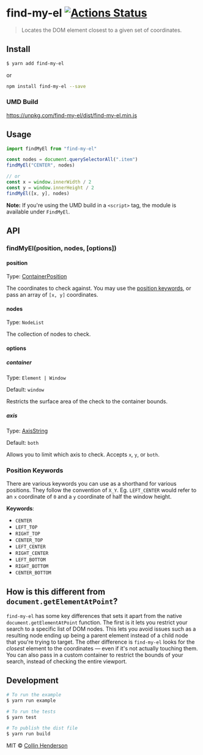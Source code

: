 # find-my-el [![Actions Status](https://github.com/syropian/find-my-el/workflows/test/badge.svg)](https://github.com/syropian/find-my-el/actions)

> Locates the DOM element closest to a given set of coordinates.

## Install

```bash
$ yarn add find-my-el
```

or

```bash
npm install find-my-el --save
```

### UMD Build

https://unpkg.com/find-my-el/dist/find-my-el.min.js

## Usage

```js
import findMyEl from "find-my-el"

const nodes = document.querySelectorAll(".item")
findMyEl("CENTER", nodes)

// or
const x = window.innerWidth / 2
const y = window.innerHeight / 2
findMyEl([x, y], nodes)
```

**Note:** If you're using the UMD build in a `<script>` tag, the module is available under `FindMyEl`.

## API

### findMyEl(position, nodes, [options])

#### position

Type: [ContainerPosition](https://github.com/syropian/find-my-el/blob/js-to-ts/dist/index.d.ts#L3)

The coordinates to check against. You may use the [position keywords](#position-keywords), or pass an array of `[x, y]` coordinates.

#### nodes

Type: `NodeList`

The collection of nodes to check.

#### options

##### container

Type: `Element | Window`

Default: `window`

Restricts the surface area of the check to the container bounds.

##### axis

Type: [AxisString](https://github.com/syropian/find-my-el/blob/js-to-ts/dist/index.d.ts#L2)

Default: `both`

Allows you to limit which axis to check. Accepts `x`, `y`, or `both`.

### Position Keywords

There are various keywords you can use as a shorthand for various positions. They follow the convention of `X_Y`. Eg. `LEFT_CENTER` would refer to an `x` coordinate of `0` and a `y` coordinate of half the window height.

**Keywords**:

- `CENTER`
- `LEFT_TOP`
- `RIGHT_TOP`
- `CENTER_TOP`
- `LEFT_CENTER`
- `RIGHT_CENTER`
- `LEFT_BOTTOM`
- `RIGHT_BOTTOM`
- `CENTER_BOTTOM`

## How is this different from `document.getElementAtPoint`?

`find-my-el` has some key differences that sets it apart from the native `document.getElementAtPoint` function. The first is it lets you restrict your search to a specific list of DOM nodes. This lets you avoid issues such as a resulting node ending up being a parent element instead of a child node that you're trying to target. The other difference is `find-my-el` looks for the _closest_ element to the coordinates — even if it's not actually touching them. You can also pass in a custom container to restrict the bounds of your search, instead of checking the entire viewport.

## Development

```bash
# To run the example
$ yarn run example

# To run the tests
$ yarn test

# To publish the dist file
$ yarn run build
```

MIT © [Collin Henderson](https://github.com/syropian)
